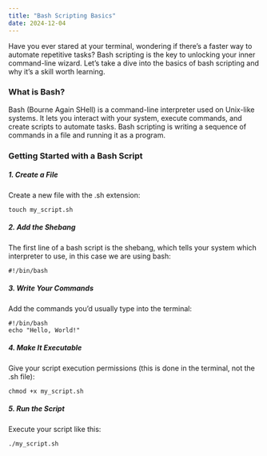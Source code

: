 ```yaml
---
title: "Bash Scripting Basics"
date: 2024-12-04
---
```


Have you ever stared at your terminal, wondering if there’s a faster way to automate repetitive tasks? Bash scripting is 
the key to unlocking your inner command-line wizard. Let’s take a dive into the basics of bash scripting and why it’s a 
skill worth learning.

### What is Bash?

Bash (Bourne Again SHell) is a command-line interpreter used on Unix-like systems. It lets you interact with your system, 
execute commands, and create scripts to automate tasks. Bash scripting is writing a sequence of commands in a file and 
running it as a program.

### Getting Started with a Bash Script

##### 1.	Create a File

Create a new file with the .sh extension:
```
touch my_script.sh
```

##### 2.	Add the Shebang
The first line of a bash script is the shebang, which tells your system which interpreter to use, in this case we are
using bash:
```
#!/bin/bash
```

##### 3.	Write Your Commands
Add the commands you’d usually type into the terminal:
```
#!/bin/bash
echo "Hello, World!"
```

##### 	4.	Make It Executable
Give your script execution permissions (this is done in the terminal, not the .sh file):
```
chmod +x my_script.sh
```

##### 	5.	Run the Script
Execute your script like this:
```clojure
./my_script.sh
```